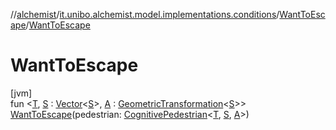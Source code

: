 //[alchemist](../../../index.md)/[it.unibo.alchemist.model.implementations.conditions](../index.md)/[WantToEscape](index.md)/[WantToEscape](-want-to-escape.md)

# WantToEscape

[jvm]\
fun <[T](index.md), [S](index.md) : [Vector](../../it.unibo.alchemist.model.interfaces.geometry/-vector/index.md)<[S](index.md)>, [A](index.md) : [GeometricTransformation](../../it.unibo.alchemist.model.interfaces.geometry/-geometric-transformation/index.md)<[S](index.md)>> [WantToEscape](-want-to-escape.md)(pedestrian: [CognitivePedestrian](../../it.unibo.alchemist.model.interfaces/-cognitive-pedestrian/index.md)<[T](index.md), [S](index.md), [A](index.md)>)
